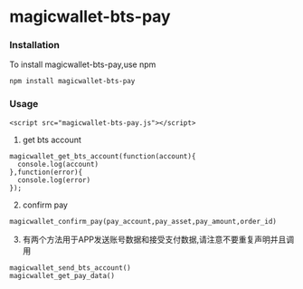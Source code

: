 # magicwallet-bts-pay 

### Installation
To install magicwallet-bts-pay,use npm

```
npm install magicwallet-bts-pay 
```

### Usage

```
<script src="magicwallet-bts-pay.js"></script>
```


1. get bts account

```
magicwallet_get_bts_account(function(account){
  console.log(account)
},function(error){
  console.log(error)
});
```

2. confirm pay

```
magicwallet_confirm_pay(pay_account,pay_asset,pay_amount,order_id)
```

3. 有两个方法用于APP发送账号数据和接受支付数据,请注意不要重复声明并且调用
```
magicwallet_send_bts_account()
magicwallet_get_pay_data()
```
